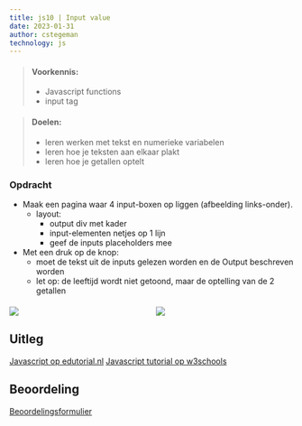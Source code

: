 ```yaml
---
title: js10 | Input value
date: 2023-01-31
author: cstegeman
technology: js
---
```


> #### Voorkennis:  
> * Javascript functions 
> * input tag


> #### Doelen:  
> * leren werken met tekst en numerieke variabelen
> * leren hoe je teksten aan elkaar plakt 
> * leren hoe je getallen optelt

### Opdracht
* Maak een pagina waar 4 input-boxen op liggen (afbeelding links-onder). 
    * layout:
        * output div met kader
        * input-elementen netjes op 1 lijn
        * geef de inputs placeholders mee
* Met een druk op de knop:
    * moet de tekst uit de inputs gelezen worden en de Output beschreven worden
    * let op: de leeftijd wordt niet getoond, maar de optelling van de 2 getallen 



<div style="display:flex; column-gap:20px; max-width:500px; margin-top:20px;">
    <div style="flex:4">
        <img src="{{ '/_assets/frontend/js10_afb1.png'  }}">
    </div>
    <div style="flex:4">
        <img src="{{ '/_assets/frontend/js10_afb2.png'  }}">
    </div>
</div>

## Uitleg
[Javascript op edutorial.nl](https://www.edutorial.nl/javascript/introductie/)
[Javascript tutorial op w3schools](https://www.w3schools.com/js/)

## Beoordeling
[Beoordelingsformulier](https://static.edutorial.nl/js/beoordeling_js10_input_value.xlsx)
